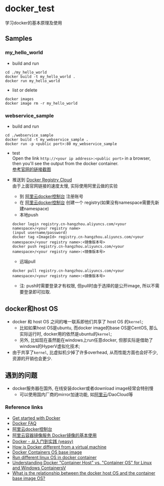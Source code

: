 # docker_test
学习docker的基本原理及使用    

## Samples  
### my_hello_world  
- build and run   
```  
cd ./my_hello_world  
docker build -t my_hello_world .
docker run my_hello_world
```  
- list or delete   
```
docker images
docker image rm -r my_hello_world
```

### webservice_sample   
- build and run  
```
cd ./webservice_sample
docker build -t my_webservice_sample .
docker run -p <public port>:80 my_webservice_sample
```
- test   
Open the link `http://<your ip address>:<public port>` in a browser, then you'll see the output from the docker container.   
    [参考官网的链接截图](https://docs.docker.com/get-started/part2/#run-the-app)   

- 推送到 [Docker Registry Cloud](https://cloud.docker.com/)    
由于上面官网链接的速度太慢, 实际使用阿里云做的实验   
  - 到 [阿里云docker控制台](https://cr.console.aliyun.com/) 注册账号   
  - 在 [阿里云docker控制台](https://cr.console.aliyun.com/) 创建一个 registry(如果没有namespace需要先新建namespace)   
  - 本地push   
  ```
  docker login registry.cn-hangzhou.aliyuncs.com/<your namespace>/<your registry name>  
  (input username/password)  
  docker tag <ImageId> registry.cn-hangzhou.aliyuncs.com/<your namespace>/<your registry name>:<镜像版本号>  
  docker push registry.cn-hangzhou.aliyuncs.com/<your namespace>/<your registry name>:<镜像版本号>  
  ```
  - 远端pull  
  ```
  docker pull registry.cn-hangzhou.aliyuncs.com/<your namespace>/<your registry name>:<镜像版本号>  
  ```
  - 注: push时需要登录才有权限, 但pull时由于选择的是公开image, 所以不需要登录即可拉取.    


## docker和host OS
- docker 和 host OS 之间的唯一联系即他们共享了 host OS 的`kernel`;     
  - 比如如果host OS是ubuntu, 而docker image的base OS是CentOS, 那么实际运行时, docker用的依然是ubuntu的`kernel`;    
  - 另外, 比如现在虽然能在windows上run任意docker, 但那实际是借助了windows的HyperV虚拟化技术;     
- 由于共享了`kernel`, 比虚拟机少掉了许多overhead, 从而性能方面也会好不少, 资源的开销也会更少.      



## 遇到的问题   
- docker服务器在国外, 在线安装docker或者download image经常会特别慢   
  - 可以使用国内厂商的mirror加速功能, 如[阿里云](https://cr.console.aliyun.com/)/DaoCloud等   

### Reference links  
- [Get started with Docker](https://docs.docker.com/get-started)   
- [Docker FAQ](https://docs.docker.com/engine/faq/)
- [阿里云docker控制台](https://cr.console.aliyun.com/)  
- [阿里云容器镜像服务 Docker镜像的基本使用](https://yq.aliyun.com/articles/70756)  
- [Docker - 从入门到实践 (yeasy)](https://www.gitbook.com/book/yeasy/docker_practice/details)  
- [How is Docker different from a virtual machine](https://stackoverflow.com/questions/16047306/how-is-docker-different-from-a-virtual-machine)
- [Docker Containers OS base image](https://www.ca.com/en/blog-developers/docker-containers-os-base-image.html)
- [Run different linux OS in docker container](https://stackoverflow.com/questions/33112137/run-different-linux-os-in-docker-container)
- [Understanding Docker "Container Host" vs. "Container OS" for Linux and Windows ContainersV](http://www.floydhilton.com/docker/2017/03/31/Docker-ContainerHost-vs-ContainerOS-Linux-Windows.html)
- [What is the relationship between the docker host OS and the container base image OS?](https://stackoverflow.com/questions/18786209/what-is-the-relationship-between-the-docker-host-os-and-the-container-base-image)